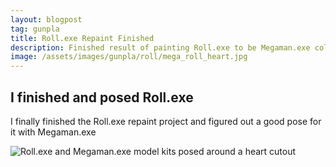 ```yaml
---
layout: blogpost
tag: gunpla
title: Roll.exe Repaint Finished
description: Finished result of painting Roll.exe to be Megaman.exe colors
image: /assets/images/gunpla/roll/mega_roll_heart.jpg
---
```


## I finished and posed Roll.exe

I finally finished the Roll.exe repaint project and figured out a good pose for it with Megaman.exe

<div class="image-container">
<img class="fullimage" src="/assets/images/gunpla/roll/mega_roll_heart.jpg" alt="Roll.exe and Megaman.exe model kits posed around a heart cutout">
</div>
